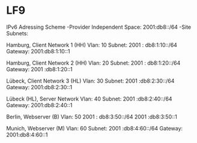 # LF9

IPv6 Adressing Scheme
-Provider Independent Space: 2001:db8::/64
-Site Subnets:

Hamburg, Client Network 1
(HH)
Vlan: 10
Subnet: 2001 : db8:1:10::/64
Gateway: 2001:db8:1:10::1


Hamburg, Client Network 2
(HH)
Vlan: 20
Subnet: 2001 : db8:1:20::/64
Gateway: 2001 :db8:1:20::1


Lübeck, Client Network 3
(HL)
Vlan: 30
Subnet: 2001 :db8:2:30::/64
Gateway: 2001:db8:2:30::1


Lübeck (HL), Server Network
Vlan: 40
Subnet: 2001 :db8:2:40::/64 
Gateway: 2001:db8:2:40::1



Berlin, Webserver
(B)
Vlan: 50
2001 : db8:3:50::/64 2001 :db8:3:50::1

Munich, Webserver
(M)
Vlan: 60
Subnet: 2001 :db8:4:60::/64
Gateway: 2001:db8:4:60::1
